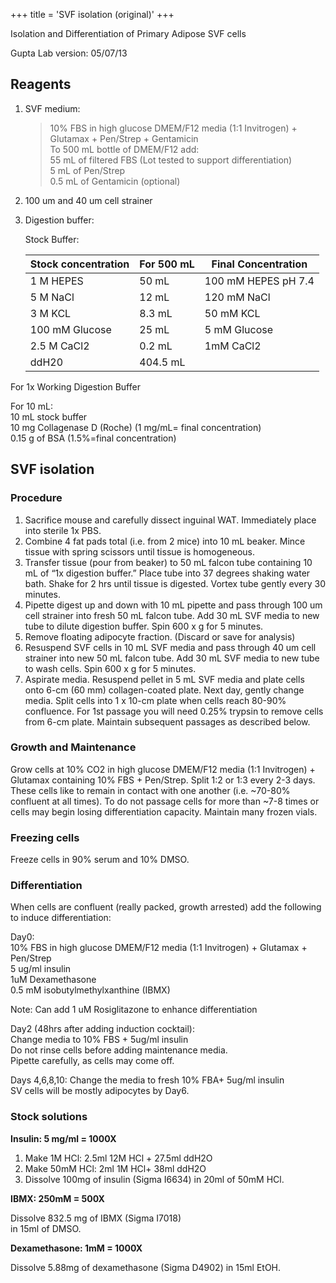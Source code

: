 +++
title = 'SVF isolation (original)'
+++

Isolation and Differentiation of Primary Adipose SVF cells

Gupta Lab
version: 05/07/13

## Reagents

1. SVF medium:  

   > 10% FBS in high glucose DMEM/F12 media (1:1 Invitrogen) + Glutamax + Pen/Strep + Gentamicin  
   > To 500 mL bottle of DMEM/F12 add:  
   > 55 mL of filtered FBS (Lot tested to support differentiation)  
   > 5 mL of Pen/Strep  
   > 0.5 mL of Gentamicin (optional)  

2. 100 um and 40 um cell strainer
3. Digestion buffer:

   Stock Buffer:

   | Stock concentration | For 500 mL | Final Concentration |
   | ------------------- | ---------- | ------------------- |
   | 1 M HEPES           | 50 mL      | 100 mM HEPES pH 7.4 |
   | 5 M NaCl            | 12 mL      | 120 mM NaCl         |
   | 3 M KCL             | 8.3 mL     | 50 mM KCL           |
   | 100 mM Glucose      | 25 mL      | 5 mM Glucose        |
   | 2.5 M CaCl2         | 0.2 mL     | 1mM CaCl2           |
   | ddH20               | 404.5 mL   |

For 1x Working Digestion Buffer

For 10 mL:  
10 mL stock buffer  
10 mg Collagenase D (Roche) (1 mg/mL= final concentration)  
0.15 g of BSA (1.5%=final concentration)  

## SVF isolation

### Procedure

1. Sacrifice mouse and carefully dissect inguinal WAT. Immediately place into sterile 1x PBS.
2. Combine 4 fat pads total (i.e. from 2 mice) into 10 mL beaker.  Mince tissue with spring scissors until tissue is homogeneous.
3. Transfer tissue (pour from beaker) to 50 mL falcon tube containing 10 mL of “1x digestion buffer.”  Place tube into 37 degrees shaking water bath.  Shake for 2 hrs until tissue is digested.  Vortex tube gently every 30 minutes.
4. Pipette digest up and down with 10 mL pipette and pass through 100 um cell strainer into fresh 50 mL falcon tube.  Add 30 mL SVF media to new tube to dilute digestion buffer. Spin 600 x g for 5 minutes.
5. Remove floating adipocyte fraction. (Discard or save for analysis)
6. Resuspend SVF cells in 10 mL SVF media and pass through 40 um cell strainer into new 50 mL falcon tube. Add 30 mL SVF media to new tube to wash cells. Spin 600 x g for 5 minutes.
7. Aspirate media. Resuspend pellet in 5 mL SVF media and plate cells onto 6-cm (60 mm) collagen-coated plate.  Next day, gently change media.  Split cells into 1 x 10-cm plate when cells reach 80-90% confluence.  For 1st passage you will need 0.25% trypsin to remove cells from 6-cm plate. Maintain subsequent passages as described below.

### Growth and Maintenance

Grow cells at 10% CO2 in high glucose DMEM/F12 media (1:1 Invitrogen) + Glutamax containing 10% FBS + Pen/Strep.  Split 1:2 or 1:3 every 2-3 days. These cells like to remain in contact with one another (i.e. ~70-80% confluent at all times). To do not passage cells for more than ~7-8 times or cells may begin losing differentiation capacity.  Maintain many frozen vials.

### Freezing cells

Freeze cells in 90% serum and 10% DMSO.  

### Differentiation

When cells are confluent (really packed, growth arrested) add the following to induce differentiation:

Day0:  
10% FBS in high glucose DMEM/F12 media (1:1 Invitrogen) + Glutamax + Pen/Strep  
5 ug/ml insulin  
1uM Dexamethasone  
0.5 mM isobutylmethylxanthine (IBMX)  

Note: Can add 1 uM Rosiglitazone to enhance differentiation

Day2 (48hrs after adding induction cocktail):  
Change media to 10% FBS + 5ug/ml insulin  
Do not rinse cells before adding maintenance media.  
Pipette carefully, as cells may come off.  

Days 4,6,8,10: Change the media to fresh 10% FBA+ 5ug/ml insulin  
SV cells will be mostly adipocytes by Day6.  

### Stock solutions

**Insulin: 5 mg/ml = 1000X**

1. Make 1M HCl: 2.5ml 12M HCl + 27.5ml ddH2O
2. Make 50mM HCl: 2ml 1M HCl+ 38ml ddH2O
3. Dissolve 100mg of insulin (Sigma I6634) in 20ml of 50mM HCl.

**IBMX: 250mM = 500X**

Dissolve 832.5 mg of IBMX (Sigma I7018)  
in 15ml of DMSO.

**Dexamethasone: 1mM = 1000X**

Dissolve 5.88mg of dexamethasone (Sigma D4902) in 15ml EtOH.
